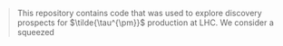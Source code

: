 >This repository contains code that was used to explore discovery prospects for $\tilde{\tau^{\pm}}$ production at LHC. We consider a squeezed
